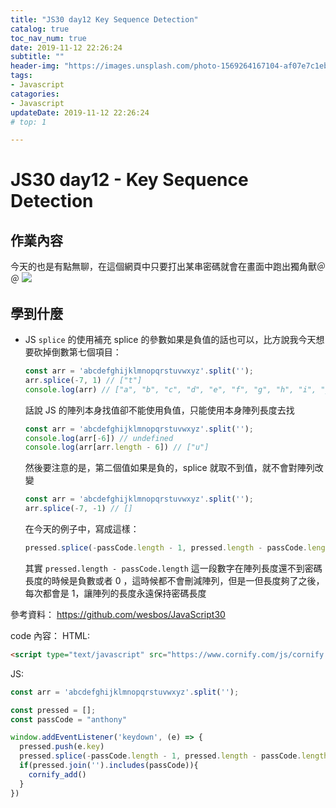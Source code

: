 ```yaml
---
title: "JS30 day12 Key Sequence Detection"
catalog: true
toc_nav_num: true
date: 2019-11-12 22:26:24
subtitle: ""
header-img: "https://images.unsplash.com/photo-1569264167104-af07e7c1ebd9?ixlib=rb-1.2.1&ixid=eyJhcHBfaWQiOjEyMDd9&auto=format&fit=crop&w=1950&q=80"
tags:
- Javascript
catagories:
- Javascript
updateDate: 2019-11-12 22:26:24
# top: 1

---
```


# JS30 day12 - Key Sequence Detection

## 作業內容

今天的也是有點無聊，在這個網頁中只要打出某串密碼就會在畫面中跑出獨角獸＠＠
![](https://i.imgur.com/YPkGbd5.png)


## 學到什麼

- JS
  `splice` 的使用補充
  splice 的參數如果是負值的話也可以，比方說我今天想要砍掉倒數第七個項目：
  ```js
  const arr = 'abcdefghijklmnopqrstuvwxyz'.split('');
  arr.splice(-7, 1) // ["t"]
  console.log(arr) // ["a", "b", "c", "d", "e", "f", "g", "h", "i", "j", "k", "l", "m", "n", "o", "p", "q", "r", "s", "u", "v", "w", "x", "y", "z"]
  ```
  話說 JS 的陣列本身找值卻不能使用負值，只能使用本身陣列長度去找
  ```js
  const arr = 'abcdefghijklmnopqrstuvwxyz'.split('');
  console.log(arr[-6]) // undefined
  console.log(arr[arr.length - 6]) // ["u"]
  ```
  然後要注意的是，第二個值如果是負的，splice 就取不到值，就不會對陣列改變
  ```js
  const arr = 'abcdefghijklmnopqrstuvwxyz'.split('');
  arr.splice(-7, -1) // []
  ```
  在今天的例子中，寫成這樣：
  ```js
  pressed.splice(-passCode.length - 1, pressed.length - passCode.length)
  ```
  其實 `pressed.length - passCode.length` 這一段數字在陣列長度還不到密碼長度的時候是負數或者 0 ，這時候都不會刪減陣列，但是一但長度夠了之後，每次都會是 1，讓陣列的長度永遠保持密碼長度

參考資料：
https://github.com/wesbos/JavaScript30

code 內容：
HTML:
```html
<script type="text/javascript" src="https://www.cornify.com/js/cornify.js"></script>
```

JS:
```js
const arr = 'abcdefghijklmnopqrstuvwxyz'.split('');

const pressed = [];
const passCode = "anthony"

window.addEventListener('keydown', (e) => {
  pressed.push(e.key)
  pressed.splice(-passCode.length - 1, pressed.length - passCode.length)
  if(pressed.join('').includes(passCode)){
    cornify_add()
  }
})
```